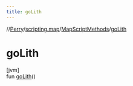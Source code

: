 ```yaml
---
title: goLith
---
```

//[Perry](../../../index.html)/[scripting.map](../index.html)/[MapScriptMethods](index.html)/[goLith](go-lith.html)



# goLith



[jvm]\
fun [goLith](go-lith.html)()




